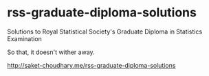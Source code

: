 # rss-graduate-diploma-solutions
Solutions to Royal Statistical Society's Graduate Diploma in Statistics Examination

So that, it doesn't wither away.

http://saket-choudhary.me/rss-graduate-diploma-solutions

